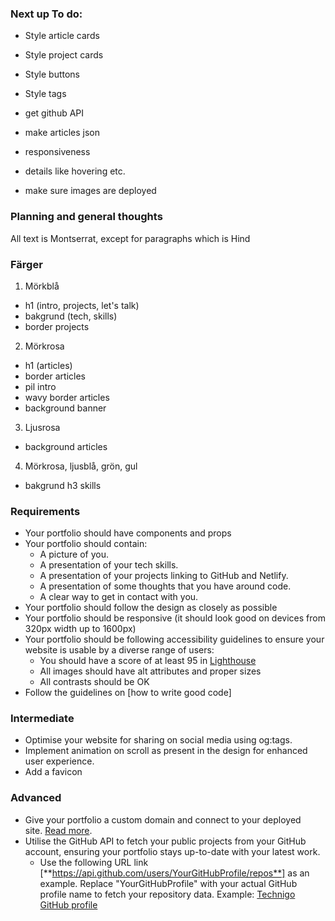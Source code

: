 ### Next up To do:

- Style article cards
- Style project cards
- Style buttons
- Style tags

- get github API
- make articles json

- responsiveness
- details like hovering etc.
- make sure images are deployed

### Planning and general thoughts

All text is Montserrat, except for paragraphs which is Hind

### Färger

1. Mörkblå

- h1 (intro, projects, let's talk)
- bakgrund (tech, skills)
- border projects

2. Mörkrosa

- h1 (articles)
- border articles
- pil intro
- wavy border articles
- background banner

3. Ljusrosa

- background articles

4. Mörkrosa, ljusblå, grön, gul

- bakgrund h3 skills

### Requirements

- Your portfolio should have components and props
- Your portfolio should contain:
  - A picture of you.
  - A presentation of your tech skills.
  - A presentation of your projects linking to GitHub and Netlify.
  - A presentation of some thoughts that you have around code.
  - A clear way to get in contact with you.
- Your portfolio should follow the design as closely as possible
- Your portfolio should be responsive (it should look good on devices from 320px width up to 1600px)
- Your portfolio should be following accessibility guidelines to ensure your website is usable by a diverse range of users:
  - You should have a score of at least 95 in [Lighthouse](https://developer.chrome.com/docs/lighthouse/overview)
  - All images should have alt attributes and proper sizes
  - All contrasts should be OK
- Follow the guidelines on [how to write good code]

### Intermediate

- Optimise your website for sharing on social media using og:tags.
- Implement animation on scroll as present in the design for enhanced user experience.
- Add a favicon

### Advanced

- Give your portfolio a custom domain and connect to your deployed site. [Read more](https://docs.netlify.com/domains-https/custom-domains/).
- Utilise the GitHub API to fetch your public projects from your GitHub account, ensuring your portfolio stays up-to-date with your latest work.
  - Use the following URL link [**https://api.github.com/users/YourGitHubProfile/repos**] as an example. Replace "YourGitHubProfile" with your actual GitHub profile name to fetch your repository data. Example: [Technigo GitHub profile](https://api.github.com/users/Technigo/repos)
